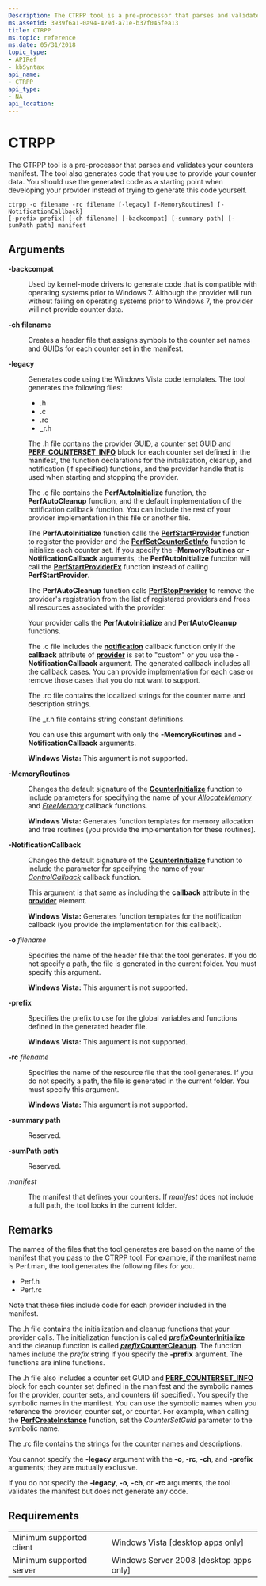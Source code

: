 ```yaml
---
Description: The CTRPP tool is a pre-processor that parses and validates your counters manifest.
ms.assetid: 3939f6a1-0a94-429d-a71e-b37f045fea13
title: CTRPP
ms.topic: reference
ms.date: 05/31/2018
topic_type: 
- APIRef
- kbSyntax
api_name: 
- CTRPP
api_type: 
- NA
api_location: 
---
```


# CTRPP

The CTRPP tool is a pre-processor that parses and validates your counters manifest. The tool also generates code that you use to provide your counter data. You should use the generated code as a starting point when developing your provider instead of trying to generate this code yourself.

``` syntax
ctrpp -o filename -rc filename [-legacy] [-MemoryRoutines] [-NotificationCallback] 
[-prefix prefix] [-ch filename] [-backcompat] [-summary path] [-sumPath path] manifest
```

## Arguments

<dl> <dt>

<span id="-backcompat"></span><span id="-BACKCOMPAT"></span>**-backcompat**
</dt> <dd>

Used by kernel-mode drivers to generate code that is compatible with operating systems prior to Windows 7. Although the provider will run without failing on operating systems prior to Windows 7, the provider will not provide counter data.

</dd> <dt>

<span id="-ch_filename"></span><span id="-CH_FILENAME"></span>**-ch filename**
</dt> <dd>

Creates a header file that assigns symbols to the counter set names and GUIDs for each counter set in the manifest.

</dd> <dt>

<span id="-legacy"></span><span id="-LEGACY"></span>**-legacy**
</dt> <dd>

Generates code using the Windows Vista code templates. The tool generates the following files:

-   .h
-   .c
-   .rc
-   \_r.h

The .h file contains the provider GUID, a counter set GUID and [**PERF\_COUNTERSET\_INFO**](/windows/desktop/api/Perflib/ns-perflib-perf_counterset_info) block for each counter set defined in the manifest, the function declarations for the initialization, cleanup, and notification (if specified) functions, and the provider handle that is used when starting and stopping the provider.

The .c file contains the **PerfAutoInitialize** function, the **PerfAutoCleanup** function, and the default implementation of the notification callback function. You can include the rest of your provider implementation in this file or another file.

The **PerfAutoInitialize** function calls the [**PerfStartProvider**](/windows/desktop/api/Perflib/nf-perflib-perfstartprovider) function to register the provider and the [**PerfSetCounterSetInfo**](/windows/desktop/api/Perflib/nf-perflib-perfsetcountersetinfo) function to initialize each counter set. If you specify the **-MemoryRoutines** or **-NotificationCallback** arguments, the **PerfAutoInitialize** function will call the [**PerfStartProviderEx**](/windows/desktop/api/Perflib/nf-perflib-perfstartproviderex) function instead of calling **PerfStartProvider**.

The **PerfAutoCleanup** function calls [**PerfStopProvider**](/windows/desktop/api/Perflib/nf-perflib-perfstopprovider) to remove the provider's registration from the list of registered providers and frees all resources associated with the provider.

Your provider calls the **PerfAutoInitialize** and **PerfAutoCleanup** functions.

The .c file includes the [**notification**](/windows/desktop/api/Perflib/nc-perflib-perflibrequest) callback function only if the **callback** attribute of [**provider**](/windows/desktop/PerfCtrs/performance-counters-provider--counters--element) is set to "custom" or you use the **-NotificationCallback** argument. The generated callback includes all the callback cases. You can provide implementation for each case or remove those cases that you do not want to support.

The .rc file contains the localized strings for the counter name and description strings.

The \_r.h file contains string constant definitions.

You can use this argument with only the **-MemoryRoutines** and **-NotificationCallback** arguments.

**Windows Vista:** This argument is not supported.

</dd> <dt>

<span id="-MemoryRoutines"></span><span id="-memoryroutines"></span><span id="-MEMORYROUTINES"></span>**-MemoryRoutines**
</dt> <dd>

Changes the default signature of the [**CounterInitialize**](counterinitialize.md) function to include parameters for specifying the name of your [*AllocateMemory*](/windows/desktop/api/Perflib/nc-perflib-perf_mem_alloc) and [*FreeMemory*](/windows/desktop/api/Perflib/nc-perflib-perf_mem_free) callback functions.

**Windows Vista:** Generates function templates for memory allocation and free routines (you provide the implementation for these routines).

</dd> <dt>

<span id="-NotificationCallback"></span><span id="-notificationcallback"></span><span id="-NOTIFICATIONCALLBACK"></span>**-NotificationCallback**
</dt> <dd>

Changes the default signature of the [**CounterInitialize**](counterinitialize.md) function to include the parameter for specifying the name of your [*ControlCallback*](/windows/desktop/api/Perflib/nc-perflib-perflibrequest) callback function.

This argument is that same as including the **callback** attribute in the [**provider**](/windows/desktop/PerfCtrs/performance-counters-provider--counters--element) element.

**Windows Vista:** Generates function templates for the notification callback (you provide the implementation for this callback).

</dd> <dt>

<span id="-o_filename"></span><span id="-O_FILENAME"></span>**-o** *filename*
</dt> <dd>

Specifies the name of the header file that the tool generates. If you do not specify a path, the file is generated in the current folder. You must specify this argument.

**Windows Vista:** This argument is not supported.

</dd> <dt>

<span id="-prefix"></span><span id="-PREFIX"></span>**-prefix**
</dt> <dd>

Specifies the prefix to use for the global variables and functions defined in the generated header file.

**Windows Vista:** This argument is not supported.

</dd> <dt>

<span id="-rc_filename"></span><span id="-RC_FILENAME"></span>**-rc** *filename*
</dt> <dd>

Specifies the name of the resource file that the tool generates. If you do not specify a path, the file is generated in the current folder. You must specify this argument.

**Windows Vista:** This argument is not supported.

</dd> <dt>

<span id="-summary_path"></span><span id="-SUMMARY_PATH"></span>**-summary path**
</dt> <dd>

Reserved.

</dd> <dt>

<span id="-sumPath_path"></span><span id="-sumpath_path"></span><span id="-SUMPATH_PATH"></span>**-sumPath path**
</dt> <dd>

Reserved.

</dd> <dt>

<span id="manifest"></span><span id="MANIFEST"></span>*manifest*
</dt> <dd>

The manifest that defines your counters. If *manifest* does not include a full path, the tool looks in the current folder.

</dd> </dl>

## Remarks

The names of the files that the tool generates are based on the name of the manifest that you pass to the CTRPP tool. For example, if the manifest name is Perf.man, the tool generates the following files for you.

-   Perf.h
-   Perf.rc

Note that these files include code for each provider included in the manifest.

The .h file contains the initialization and cleanup functions that your provider calls. The initialization function is called [***prefix*CounterInitialize**](counterinitialize.md) and the cleanup function is called [***prefix*CounterCleanup**](countercleanup.md). The function names include the *prefix* string if you specify the **-prefix** argument. The functions are inline functions.

The .h file also includes a counter set GUID and [**PERF\_COUNTERSET\_INFO**](/windows/desktop/api/Perflib/ns-perflib-perf_counterset_info) block for each counter set defined in the manifest and the symbolic names for the provider, counter sets, and counters (if specified). You specify the symbolic names in the manifest. You can use the symbolic names when you reference the provider, counter set, or counter. For example, when calling the [**PerfCreateInstance**](/windows/desktop/api/Perflib/nf-perflib-perfcreateinstance) function, set the *CounterSetGuid* parameter to the symbolic name.

The .rc file contains the strings for the counter names and descriptions.

You cannot specify the **-legacy** argument with the **-o**, **-rc**, **-ch**, and **-prefix** arguments; they are mutually exclusive.

If you do not specify the **-legacy**, **-o**, **-ch**, or **-rc** arguments, the tool validates the manifest but does not generate any code.

## Requirements



|                                     |                                                      |
|-------------------------------------|------------------------------------------------------|
| Minimum supported client<br/> | Windows Vista \[desktop apps only\]<br/>       |
| Minimum supported server<br/> | Windows Server 2008 \[desktop apps only\]<br/> |



 

